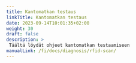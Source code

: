```yaml
---
title: Kantomatkan testaus
linkTitle: Kantomatkan testaus
date: 2023-09-14T10:01:35+02:00
weight: 30
draft: false
description: >
 Täältä löydät ohjeet kantomatkan testaamiseen
manualLink: /fi/docs/diagnosis/rfid-scan/
---
```

